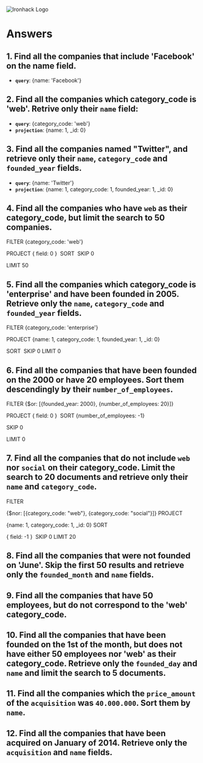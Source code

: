 ![Ironhack Logo](https://i.imgur.com/1QgrNNw.png)

# Answers

## 1. Find all the companies that include 'Facebook' on the **name** field.

 - **`query`**: {name: 'Facebook'}
 
 ## 2. Find all the companies which **category_code** is 'web'. Retrive only their `name` field:

 - **`query`**: {category_code: 'web'}
 - **`projection`**: {name: 1, _id: 0}

## 3. Find all the companies named "Twitter", and retrieve only their `name`, `category_code` and `founded_year` fields.

- **`query`**: {name: 'Twitter'}
- **`projection`**: {name: 1, category_code: 1, founded_year: 1, _id: 0}

## 4. Find all the companies who have `web` as their **category_code**, but limit the search to 50 companies.

FILTER
{category_code: 'web'}

PROJECT
{ field: 0 }
​
SORT
​
SKIP
0

LIMIT
50

## 5. Find all the companies which **category_code** is 'enterprise' and have been founded in 2005. Retrieve only the `name`, `category_code` and `founded_year` fields.

FILTER
{category_code: 'enterprise'}

PROJECT
{name: 1, category_code: 1, founded_year: 1, _id: 0}

SORT
​
SKIP
0
LIMIT
0

## 6. Find all the companies that have been **founded** on the 2000 or have 20 **employees**. Sort them descendingly by their `number_of_employees`.

FILTER
{$or: [{founded_year: 2000}, {number_of_employees: 20}]}

PROJECT
{ field: 0 }
​
SORT
{number_of_employees: -1}

SKIP
0

LIMIT
0


## 7. Find all the companies that do not include `web` nor `social` on their **category_code**. Limit the search to 20 documents and retrieve only their `name` and `category_code`.

FILTER

{$nor: [{category_code: "web"}, {category_code: "social"}]}
PROJECT

{name: 1, category_code: 1, _id: 0}
SORT

{ field: -1 }
​
SKIP
0
LIMIT
20


## 8. Find all the companies that were not **founded** on 'June'. Skip the first 50 results and retrieve only the `founded_month` and `name` fields.

## 9. Find all the companies that have 50 employees, but do not correspond to the 'web' **category_code**. 

## 10. Find all the companies that have been founded on the 1st of the month, but does not have either 50 employees nor 'web' as their **category_code**. Retrieve only the `founded_day` and `name` and limit the search to 5 documents.

## 11. Find all the companies which the `price_amount` of the `acquisition` was **`40.000.000`**. Sort them by `name`.

## 12. Find all the companies that have been acquired on January of 2014. Retrieve only the `acquisition` and `name` fields.